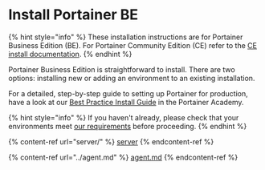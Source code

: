 # Install Portainer BE

{% hint style="info" %}
These installation instructions are for Portainer Business Edition (BE). For Portainer Community Edition (CE) refer to the [CE install documentation](../install-ce/).
{% endhint %}

Portainer Business Edition is straightforward to install. There are two options: installing new or adding an environment to an existing installation.

For a detailed, step-by-step guide to setting up Portainer for production, have a look at our [Best Practice Install Guide](https://academy.portainer.io/install/) in the Portainer Academy.

{% hint style="info" %}
If you haven't already, please check that your environments meet [our requirements](../requirements-and-prerequisites.md) before proceeding.
{% endhint %}

{% content-ref url="server/" %}
[server](server/)
{% endcontent-ref %}

{% content-ref url="../agent.md" %}
[agent.md](../agent.md)
{% endcontent-ref %}
